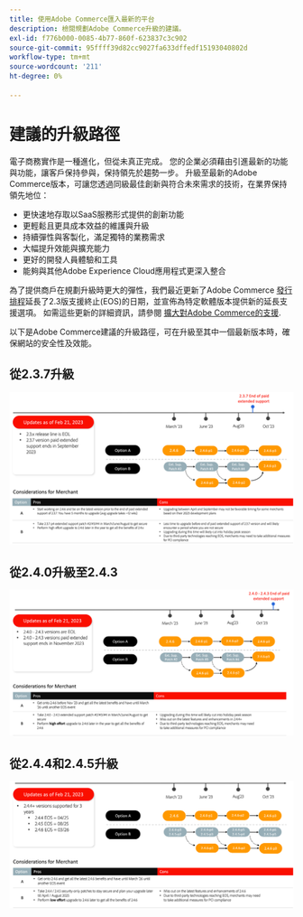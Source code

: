 ```yaml
---
title: 使用Adobe Commerce匯入最新的平台
description: 檢閱規劃Adobe Commerce升級的建議。
exl-id: f776b000-0085-4b77-860f-623837c3c902
source-git-commit: 95ffff39d82cc9027fa633dffedf15193040802d
workflow-type: tm+mt
source-wordcount: '211'
ht-degree: 0%

---
```


# 建議的升級路徑

電子商務實作是一種進化，但從未真正完成。 您的企業必須藉由引進最新的功能與功能，讓客戶保持參與，保持領先於趨勢一步。 升級至最新的Adobe Commerce版本，可讓您透過同級最佳創新與符合未來需求的技術，在業界保持領先地位：

- 更快速地存取以SaaS服務形式提供的創新功能
- 更輕鬆且更具成本效益的維護與升級
- 持續彈性與客製化，滿足獨特的業務需求
- 大幅提升效能與擴充能力
- 更好的開發人員體驗和工具
- 能夠與其他Adobe Experience Cloud應用程式更深入整合

為了提供商戶在規劃升級時更大的彈性，我們最近更新了Adobe Commerce [發行排程](../../release/schedule.md)延長了2.3版支援終止(EOS)的日期，並宣佈為特定軟體版本提供新的延長支援選項。 如需這些更新的詳細資訊，請參閱 [擴大對Adobe Commerce的支援](https://business.adobe.com/blog/the-latest/adobe-announces-expanded-support).

以下是Adobe Commerce建議的升級路徑，可在升級至其中一個最新版本時，確保網站的安全性及效能。

## 從2.3.7升級

![從2.3.7升級路徑](../../assets/upgrade-guide/2.3.7.png)

## 從2.4.0升級至2.4.3

![從2.4.0升級至2.4.3的路徑](../../assets/upgrade-guide/2.4.0-2.4.3.png)

## 從2.4.4和2.4.5升級

![從2.4.4升級至2.4.5的路徑](../../assets/upgrade-guide/2.4.4-and-2.4.5.png)
